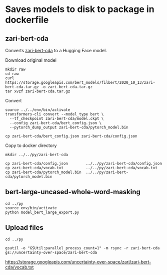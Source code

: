 # Saves models to disk to package in dockerfile 

## zari-bert-cda

Converts [zari-bert-cda](https://github.com/google-research-datasets/Zari) to a Hugging Face model.

Download original model

```
mkdir raw
cd raw
curl https://storage.googleapis.com/bert_models/filbert/2020_10_13/zari-bert-cda.tar.gz -o zari-bert-cda.tar.gz
tar xvzf zari-bert-cda.tar.gz
```

Convert

```
source ../../env/bin/activate
transformers-cli convert --model_type bert \
  --tf_checkpoint zari-bert-cda/model.ckpt \
  --config zari-bert-cda/bert_config.json \
  --pytorch_dump_output zari-bert-cda/pytorch_model.bin

cp zari-bert-cda/bert_config.json zari-bert-cda/config.json
```

Copy to docker directory 

```
mkdir ../../py/zari-bert-cda

cp zari-bert-cda/config.json        ../../py/zari-bert-cda/config.json
cp zari-bert-cda/vocab.txt          ../../py/zari-bert-cda/vocab.txt
cp zari-bert-cda/pytorch_model.bin  ../../py/zari-bert-cda/pytorch_model.bin
```

## bert-large-uncased-whole-word-masking

```
cd ../py
source env/bin/activate
python model_bert_large_export.py
```

## Upload files

```
cd ../py

gsutil -o "GSUtil:parallel_process_count=1" -m rsync -r zari-bert-cda gs://uncertainty-over-space/zari-bert-cda
```

https://storage.googleapis.com/uncertainty-over-space/zari/zari-bert-cda/vocab.txt
